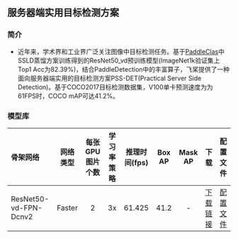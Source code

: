 ## 服务器端实用目标检测方案

### 简介

* 近年来，学术界和工业界广泛关注图像中目标检测任务。基于[PaddleClas](https://github.com/PaddlePaddle/PaddleClas)中SSLD蒸馏方案训练得到的ResNet50_vd预训练模型(ImageNet1k验证集上Top1 Acc为82.39%)，结合PaddleDetection中的丰富算子，飞桨提供了一种面向服务器端实用的目标检测方案PSS-DET(Practical Server Side Detection)。基于COCO2017目标检测数据集，V100单卡预测速度为为61FPS时，COCO mAP可达41.2%。


### 模型库

| 骨架网络             | 网络类型       | 每张GPU图片个数 | 学习率策略 |推理时间(fps) | Box AP | Mask AP |                           下载                          | 配置文件 |
| :---------------------- | :-------------:  | :-------: | :-----: | :------------: | :----: | :-----: | :-------------: | :-----: |
| ResNet50-vd-FPN-Dcnv2         | Faster     |     2     |   3x    |     61.425     |  41.2  |    -    | [下载链接](https://paddledet.bj.bcebos.com/models/faster_rcnn_enhance_3x_coco.pdparams) | [配置文件](https://github.com/PaddlePaddle/PaddleDetection/tree/develop/configs/rcnn_enhance/faster_rcnn_enhance_3x_coco.yml) |
